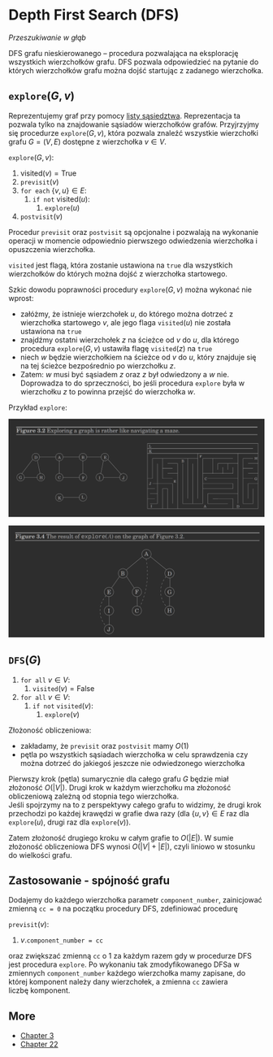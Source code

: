 # Depth First Search (DFS)
*Przeszukiwanie w głąb*

DFS grafu nieskierowanego – procedura pozwalająca na eksplorację wszystkich wierzchołków grafu. DFS pozwala odpowiedzieć na pytanie do których wierzchołków grafu można dojść startując z zadanego wierzchołka.

## `explore`$(G,v)$

Reprezentujemy graf przy pomocy [listy sąsiedztwa](def-grafy.md#lista-s%c4%85siedztwa). Reprezentacja ta pozwala tylko na znajdowanie sąsiadów wierzchołków grafów. Przyjrzyjmy się procedurze `explore`$(G,v)$, która pozwala znaleźć wszystkie wierzchołki grafu $G = (V,E)$ dostępne z wierzchołka $v \in V$.

`explore`$(G,v)$:
1. $\mathrm{visited}(v) = \mathrm{True}$
2. `previsit`$(v)$
3. `for each` $\{v,u\} \in E$:
   1. `if not` $\mathrm{visited}(u)$:
      1. `explore`$(u)$
4. `postvisit`$(v)$

Procedur `previsit` oraz `postvisit` są opcjonalne i pozwalają na wykonanie operacji w momencie odpowiednio pierwszego odwiedzenia wierzchołka i opuszczenia wierzchołka.

`visited` jest flagą, która zostanie ustawiona na `true` dla wszystkich wierzchołków do których można dojść z wierzchołka startowego.

Szkic dowodu poprawności procedury `explore`$(G,v)$ można wykonać nie wprost:
- załóżmy, że istnieje wierzchołek $u$, do którego można dotrzeć z wierzchołka startowego $v$, ale jego flaga `visited`$(u)$ nie została ustawiona na `true`
- znajdźmy ostatni wierzchołek $z$ na ścieżce od $v$ do $u$, dla którego procedura `explore`$(G,v)$ ustawiła flagę `visited`$(z)$ na `true`
- niech $w$ będzie wierzchołkiem na ścieżce od $v$ do $u$, który znajduje się na tej ścieżce bezpośrednio po wierzchołku $z$.
- Zatem: $w$ musi być sąsiadem $z$ oraz $z$ był odwiedzony a $w$ nie. Doprowadza to do sprzeczności, bo jeśli procedura `explore` była w wierzchołku $z$ to powinna przejść do wierzchołka $w$.

Przykład `explore`:

![maze](exploring-graph-maze.png)

![result](explore-graph-result.png)

## `DFS`$(G)$

1. `for all` $v \in V$:
   1. `visited`$(v) = \mathrm{False}$
2. `for all` $v \in V$:
   1. `if not` `visited`$(v)$:
      1. `explore`$(v)$

Złożoność obliczeniowa:
- zakładamy, że `previsit` oraz `postvisit` mamy $O(1)$
- pętla po wszystkich sąsiadach wierzchołka w celu sprawdzenia czy można dotrzeć do jakiegoś jeszcze nie odwiedzonego wierzchołka

Pierwszy krok (pętla) sumarycznie dla całego grafu $G$ będzie miał złożoność $O(|V|)$. Drugi krok w każdym wierzchołku ma złożoność obliczeniową zależną od stopnia tego wierzchołka.\
Jeśli spojrzymy na to z perspektywy całego grafu to widzimy, że drugi krok przechodzi po każdej krawędzi w grafie dwa razy (dla $\{u,v\} \in E$ raz dla `explore`$(u)$, drugi raz dla `explore`$(v)$).

Zatem złożoność drugiego kroku w całym grafie to $O(|E|)$. W sumie złożoność obliczeniowa DFS wynosi $O(|V| + |E|)$, czyli liniowo w stosunku do wielkości grafu.

## Zastosowanie - spójność grafu

Dodajemy do każdego wierzchołka parametr `component_number`, zainicjować zmienną `cc = 0` na początku procedury DFS, zdefiniować procedurę

`previsit`$(v)$:
1. $v.$`component_number = cc`

oraz zwiększać zmienną `cc` o $1$ za każdym razem gdy w procedurze DFS jest procedura `explore`. Po wykonaniu tak zmodyfikowanego DFSa w zmiennych `component_number` każdego wierzchołka mamy zapisane, do której komponent należy dany wierzchołek, a zmienna `cc` zawiera liczbę komponent.

## More

- [Chapter 3](http://algorithmics.lsi.upc.edu/docs/Dasgupta-Papadimitriou-Vazirani.pdf)
- [Chapter 22](https://web.ist.utl.pt/~fabio.ferreira/material/asa/clrs.pdf)
